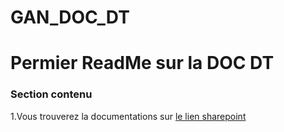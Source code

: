 # GAN_DOC_DT

# Permier ReadMe sur la DOC DT
### Section contenu

1.Vous trouverez la documentations sur [le lien sharepoint](https://cooperactions.sharepoint.com/:f:/s/Analytics/ErnIiYP_gMtKsfZfMyqtvKEB59yO6q7ClWPwEAr11j9Evg?e=0Ia9dn)
